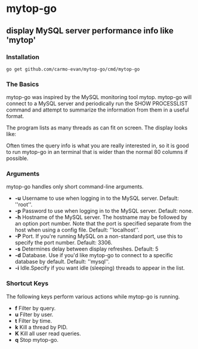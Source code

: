 # mytop-go 
## display MySQL server performance info like 'mytop'

### Installation

`go get github.com/carmo-evan/mytop-go/cmd/mytop-go`

### The Basics

mytop-go was inspired by the MySQL monitoring tool mytop. mytop-go will connect to a MySQL server and periodically run the SHOW PROCESSLIST command and attempt to summarize the information from them in a useful format.

The program lists as many threads as can fit on screen. The display looks like:

Often times the query info is what you are really interested in, so it is good to run mytop-go in an terminal that is wider than the normal 80 columns if possible.


### Arguments

mytop-go handles only short command-line arguments.

- **-u** Username to use when logging in to the MySQL server. Default: ''root''.
- **-p** Password to use when logging in to the MySQL server. Default: none.
- **-h** Hostname of the MySQL server. The hostname may be followed by an option port number. Note that the port is specified separate from the host when using a config file. Default: ''localhost''.
- **-P** Port. If you're running MySQL on a non-standard port, use this to specify the port number. Default: 3306.
- **-s** Determines delay between display refreshes. Default: 5
- **-d** Database. Use if you'd like mytop-go to connect to a specific database by default. Default: ''mysql''.
- **-i** Idle.Specify if you want idle (sleeping) threads to appear in the list.

### Shortcut Keys

The following keys perform various actions while mytop-go is running.

- **f** Filter by query.
- **u** Filter by user.
- **t** Filter by time.
- **k** Kill a thread by PID.
- **K** Kill all user read queries.
- **q** Stop mytop-go.
